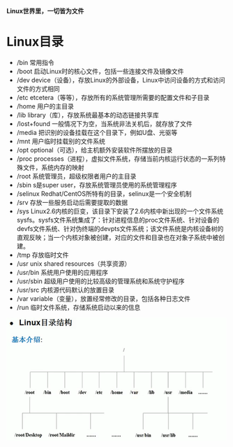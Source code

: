 **Linux世界里，一切皆为文件**



# Linux目录



* /bin 常用指令
* /boot 启动Linux时的核心文件，包括一些连接文件及镜像文件
* /dev  device（设备），存放Linux的外部设备，Linux中访问设备的方式和访问文件的方式相同
* /etc etcetera（等等），存放所有的系统管理所需要的配置文件和子目录
* /home 用户的主目录
* /lib library（库），存放系统最基本的动态链接共享库
* /lost+found 一般情况下为空，当系统非法关机后，就存放了文件
* /media 把识别的设备挂载在这个目录下，例如U盘、光驱等
* /mnt 用户临时挂载别的文件系统
* /opt optional（可选），给主机额外安装软件所摆放的目录
* /proc processes（进程），虚拟文件系统，存储当前内核运行状态的一系列特殊文件，系统内存的映射
* /root 系统管理员，超级权限者用户的主目录
* /sbin s是super user，存放系统管理员使用的系统管理程序
* /selinux Redhat/CentOS所特有的目录，selinux是一个安全机制
* /srv 存放一些服务启动后需要提取的数据
* /sys Linux2.6内核的巨变，该目录下安装了2.6内核中新出现的一个文件系统sysfs。sysfs文件系统集成了：针对进程信息的proc文件系统、针对设备的devfs文件系统、针对伪终端的devpts文件系统；该文件系统是内核设备树的直观反映；当一个内核对象被创建，对应的文件和目录也在对象子系统中被创建。
* /tmp 存放临时文件
* /usr unix shared resources（共享资源）
* /usr/bin 系统用户使用的应用程序
* /usr/sbin 超级用户使用的比较高级的管理系统和系统守护程序
* /usr/src 内核源代码默认的放置目录
* /var variable（变量），放置经常修改的目录，包括各种日志文件
* /run 临时文件系统，存储系统启动以来的信息

![](../picture/Linux基础-Linux目录树.png)





